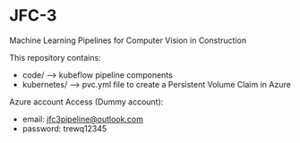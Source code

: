 # JFC-3
Machine Learning Pipelines for Computer Vision in Construction

This repository contains:
- code/ --> kubeflow pipeline components
- kubernetes/ --> pvc.yml file to create a Persistent Volume Claim in Azure

Azure account Access (Dummy account):
- email: jfc3pipeline@outlook.com
- password: trewq12345

